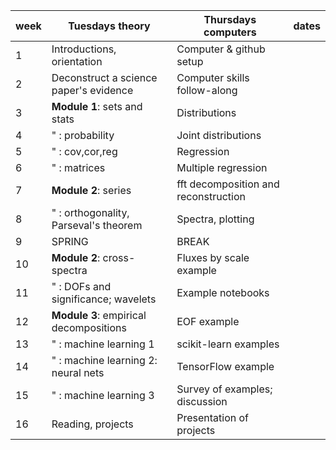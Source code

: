week | Tuesdays theory | Thursdays computers | dates
-----|----------|-----------|------
1 | Introductions, orientation     |Computer & github setup      |
2 | Deconstruct a science paper's evidence | Computer skills follow-along | 
3 | **Module 1**: sets and stats | Distributions                | 
4 | " : probability|Joint distributions        |  
5 | " : cov,cor,reg| Regression                | 
6 | " : matrices   | Multiple regression        | 
7 | **Module 2**: series | fft decomposition and reconstruction  | 
8 | " : orthogonality, Parseval's theorem| Spectra, plotting   | 
9 | SPRING | BREAK | 
10| **Module 2**: cross-spectra | Fluxes by scale example
11| " : DOFs and significance; wavelets   | Example notebooks    
12| **Module 3**: empirical decompositions | EOF example 
13| " : machine learning 1  | scikit-learn examples
14| " : machine learning 2: neural nets  | TensorFlow example
15| " : machine learning 3 | Survey of examples; discussion 
16| Reading, projects | Presentation of projects | 
